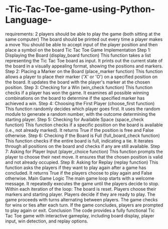# -Tic-Tac-Toe-game-using-Python-Language-
 requirements:  2 players should be able to play the game (both sitting at the same computer) The board should be printed out every time a player makes a move You should be able to accept input of the player position and then place a symbol on the board
Tic Tac Toe Game Implementation
Step 1: Displaying the Board (display_board function)
This function takes a list representing the Tic Tac Toe board as input.
It prints out the current state of the board in a visually appealing format, showing the positions and markers.
Step 2: Placing a Marker on the Board (place_marker function)
This function allows a player to place their marker ('X' or 'O') on a specified position on the board.
It updates the board with the player's marker at the chosen position.
Step 3: Checking for a Win (win_check function)
This function checks if a player has won the game.
It examines all possible winning combinations on the board to determine if the specified marker has achieved a win.
Step 4: Choosing the First Player (choose_first function)
This function randomly decides which player goes first.
It uses the random module to generate a random number, with the outcome determining the starting player.
Step 5: Checking for Available Space (space_check function)
This function checks if a specific position on the board is available (i.e., not already marked).
It returns True if the position is free and False otherwise.
Step 6: Checking if the Board is Full (full_board_check function)
This function checks if the entire board is full, indicating a tie.
It iterates through all positions on the board and checks if any are still available.
Step 7: Asking for Player Input (player_choice function)
This function prompts the player to choose their next move.
It ensures that the chosen position is valid and not already occupied.
Step 8: Asking for Replay (replay function)
This function asks the players if they want to play again after a game has concluded.
It returns True if the players choose to play again and False otherwise.
Main Game Logic
The main game loop starts with a welcome message.
It repeatedly executes the game until the players decide to stop.
Within each iteration of the loop:
The board is reset.
Players choose their markers and starting player.
Players decide if they are ready to play.
The game proceeds with turns alternating between players.
The game checks for wins or ties after each turn.
If the game concludes, players are prompted to play again or exit.
Conclusion
The code provides a fully functional Tic Tac Toe game with interactive gameplay, including board display, player input, win detection, and replay options.
